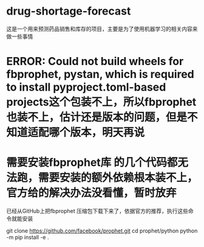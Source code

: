 <!--
 * @Author: callus
 * @Date: 2023-07-18 13:53:48
 * @LastEditors: callus
 * @Description: some description
 * @FilePath: /drug-shortage-forecast/README.md
-->
# drug-shortage-forecast
这是一个用来预测药品销售和库存的项目，主要是为了使用机器学习的相关内容来做一些事情

# ERROR: Could not build wheels for fbprophet, pystan, which is required to install pyproject.toml-based projects这个包装不上，所以fbprophet也装不上，估计还是版本的问题，但是不知道适配哪个版本，明天再说

# 需要安装fbprophet库 的几个代码都无法跑，需要安装的额外依赖根本装不上，官方给的解决办法没看懂，暂时放弃
已经从GitHub上把fbprophet 压缩包下载下来了，依据官方的推荐，执行这些命令就能安装

git clone https://github.com/facebook/prophet.git
cd prophet/python
python -m pip install -e .